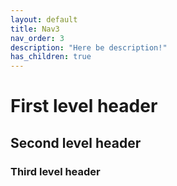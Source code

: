 ```yaml
---
layout: default
title: Nav3
nav_order: 3
description: "Here be description!"
has_children: true
---
```


# First level header

## Second level header

### Third level header
